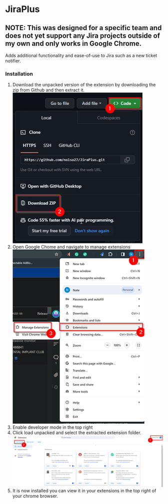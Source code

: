 # JiraPlus
## **NOTE:** This was designed for a specific team and does not yet support any Jira projects outside of my own and **only works in Google Chrome**.
Adds additional functionality and ease-of-use to Jira such as a new ticket notifier.

### **Installation**
1. Download the unpacked version of the extension by downloading the zip from Github and then extract it.
![screenshot](assets/step1.png)
3. Open Google Chome and navigate to manage extensions
![screenshot](assets/step2.png)
5. Enable developer mode in the top right
6. Click load unpacked and select the extracted extension folder.
![screenshot](assets/step3.png)
8. It is now installed you can view it in your extensions in the top right of your chrome browser.

